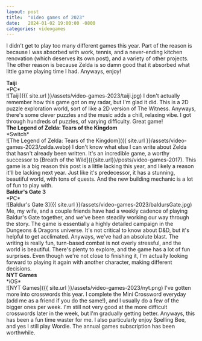 ```yaml
---
layout: post
title:  "Video games of 2023"
date:   2024-01-02 19:00:00 -0800
categories: videogames
---
```


I didn't get to play too many different games this year. Part of the reason is because I was absorbed with work, tennis, and a never-ending kitchen renovation (which deserves its own post), and a variety of other projects. The other reason is because Zelda is so damn good that it absorbed what little game playing time I had. Anyways, enjoy! 

<h4 style="margin:0;">Taiji</h4>
*PC*<br/>
![Taiji]({{ site.url }}/assets/video-games-2023/taiji.jpg)
I don't actually remember how this game got on my radar, but I'm glad it did. This is a 2D puzzle exploration world, sort of like a 2D version of The Witness. Anyways, there's some clever puzzles and the music adds a chill, relaxing vibe. I got through hundreds of puzzles, of varying difficulty. Great game!


<h4 style="margin:0;">The Legend of Zelda: Tears of the Kingdom</h4>
*Switch*<br/>
![The Legend of Zelda: Tears of the Kingdom]({{ site.url }}/assets/video-games-2023/zelda.webp)
I don't know what else I can write about Zelda that hasn't already been written. It's an incredible game, a worthy successor to [Breath of the Wild]({{site.url}}/posts/video-games-2017). This game is a big reason this post is a little lacking this year, and likely a reason it'll be lacking next year. Just like it's predecessor, it has a stunning, beautiful world, with tons of quests. And the new building mechanic is a lot of fun to play with. 


<h4 style="margin:0;">Baldur's Gate 3</h4>
*PC*<br/>
![Baldur's Gate 3]({{ site.url }}/assets/video-games-2023/baldursGate.jpg)
Me, my wife, and a couple friends have had a weekly cadence of playing Baldur's Gate together, and we've been steadily working our way through the story. The game is essentially a highly detailed campaign in the Dungeons & Dragons universe. It's not critical to know about D&D, but it's helpful to get acclimated. Anyways, we've had an absolute blast. The writing is really fun, turn-based combat is not overly stressful, and the world is beautiful. There's plenty to explore, and the game has a lot of fun surprises. Even though we're not close to finishing it, I'm actually looking forward to playing it again with another character, making different decisions. 


<h4 style="margin:0;">NYT Games</h4>
*iOS*<br/>
![NYT Games]({{ site.url }}/assets/video-games-2023/nyt.png)
I've gotten more into crosswords this year. I complete the Mini Crossword everyday (add me as a friend if you do the same!), and I usually do a few of the bigger ones per week. I'm still not very good at the more difficult crosswords later in the week, but I'm gradually getting better. Anyways, this has been a fun time waster for me. I also particularly enjoy Spelling Bee, and yes I still play Wordle. The annual games subscription has been worthwhile.


